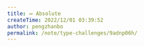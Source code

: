 ```yaml
---
title: ➖ Absolute
createTime: 2022/12/01 03:39:52
author: pengzhanbo
permalink: /note/type-challenges/9adnp06h/
---
```

